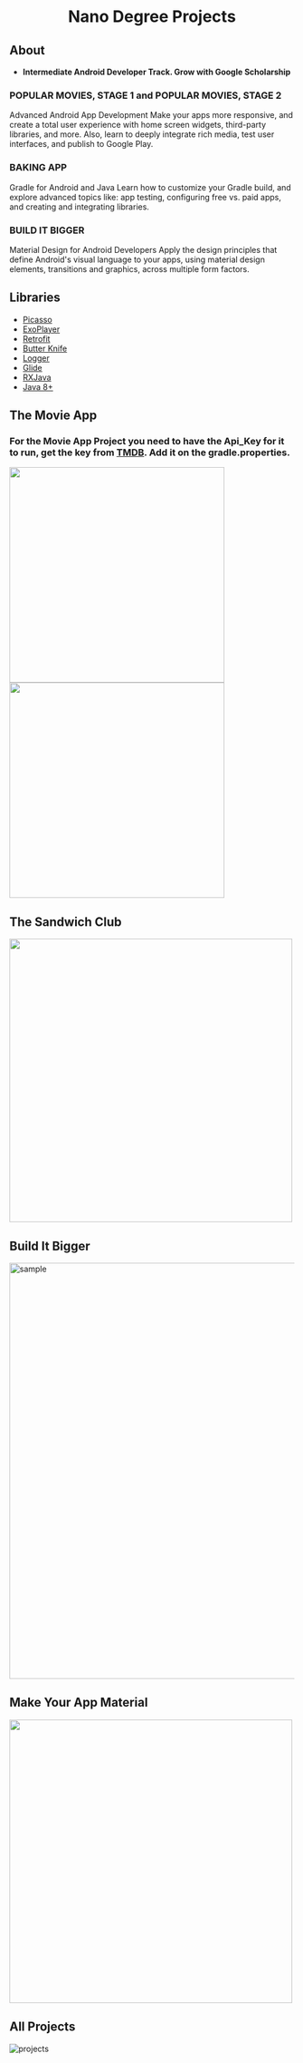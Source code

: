 <h1 align="center">Nano Degree Projects </h1>

## About
* **Intermediate Android Developer Track. Grow with Google Scholarship**

### POPULAR MOVIES, STAGE 1 and POPULAR MOVIES, STAGE 2
Advanced Android App Development
Make your apps more responsive, and create a total user experience with home screen widgets, third-party libraries, and more. Also, learn to deeply integrate rich media, test user interfaces, and publish to Google Play.

### BAKING APP
Gradle for Android and Java
Learn how to customize your Gradle build, and explore advanced topics like: app testing, configuring free vs. paid apps, and creating and integrating libraries.

### BUILD IT BIGGER
Material Design for Android Developers
Apply the design principles that define Android's visual language to your apps, using material design elements, transitions and graphics, across multiple form factors.

Libraries 
--------- 
* [Picasso](https://github.com/square/picasso)
* [ExoPlayer](https://github.com/google/ExoPlayer)
* [Retrofit](https://github.com/square/retrofit)
* [Butter Knife](https://github.com/JakeWharton/butterknife)
* [Logger](https://github.com/orhanobut/logger)
* [Glide](https://github.com/bumptech/glide)
* [RXJava](https://github.com/ReactiveX/RxJava)
* [Java 8+]()




## The Movie App

### For the Movie App Project you need to have the Api_Key for it to run, get the key from [TMDB](https://www.themoviedb.org/). Add it on the gradle.properties.

<img src="https://user-images.githubusercontent.com/11560987/41365655-9741984a-6eff-11e8-879d-83311a7d064d.jpg" width="380"/> <img src="https://user-images.githubusercontent.com/11560987/41365587-6216b5ce-6eff-11e8-9fed-c8418aa26bed.jpg" width="380"/> 

## The Sandwich Club
<img src='https://user-images.githubusercontent.com/11560987/41324819-7b0a4eca-6e7c-11e8-96c4-1e02742f5f37.jpeg'  width='500' />


## Build It Bigger
<img width="734" alt="sample" src="https://user-images.githubusercontent.com/11560987/42416723-7f0ac08a-823c-11e8-8599-72383c16857b.png">

## Make Your App Material 
<img src='https://user-images.githubusercontent.com/11560987/42767635-164d74cc-88e3-11e8-82d4-3a1a47dab79a.jpg'  width='500' />


## All Projects
![projects](https://user-images.githubusercontent.com/11560987/39330794-5bdd1b4c-4968-11e8-9271-631b147ec403.PNG)
